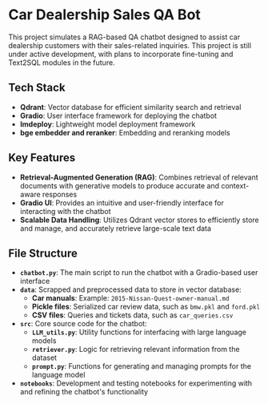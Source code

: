 

# Car Dealership Sales QA Bot

This project simulates a RAG-based QA chatbot designed to assist car dealership customers with their sales-related inquiries. This project is still under active development, with plans to incorporate fine-tuning and Text2SQL modules in the future.

## **Tech Stack**
- **Qdrant**: Vector database for efficient similarity search and retrieval
- **Gradio**: User interface framework for deploying the chatbot
- **lmdeploy**: Lightweight model deployment framework
- **bge embedder and reranker**: Embedding and reranking models

## **Key Features**
- **Retrieval-Augmented Generation (RAG)**: Combines retrieval of relevant documents with generative models to produce accurate and context-aware responses
- **Gradio UI**: Provides an intuitive and user-friendly interface for interacting with the chatbot
- **Scalable Data Handling**: Utilizes Qdrant vector stores to efficiently store and manage, and accurately retrieve large-scale text data

## **File Structure**
- **`chatbot.py`**: The main script to run the chatbot with a Gradio-based user interface
- **`data`**: Scrapped and preprocessed data to store in vector database:
  - **Car manuals**: Example: `2015-Nissan-Quest-owner-manual.md`
  - **Pickle files**: Serialized car review data, such as `bmw.pkl` and `ford.pkl`
  - **CSV files**: Queries and tickets data, such as `car_queries.csv`
- **`src`**: Core source code for the chatbot:
  - **`LLM_utils.py`**: Utility functions for interfacing with large language models
  - **`retriever.py`**: Logic for retrieving relevant information from the dataset
  - **`prompt.py`**: Functions for generating and managing prompts for the language model
- **`notebooks`**: Development and testing notebooks for experimenting with and refining the chatbot's functionality

